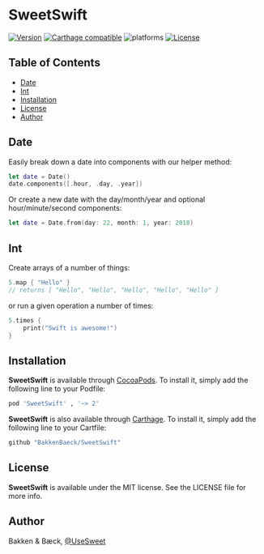 # SweetSwift

[![Version](https://img.shields.io/cocoapods/v/SweetSwift.svg?style=flat)](https://cocoapods.org/pods/SweetSwift)
[![Carthage compatible](https://img.shields.io/badge/Carthage-compatible-4BC51D.svg?style=flat)](https://github.com/BakkenBaeck/SweetSwift)
![platforms](https://img.shields.io/badge/platforms-iOS%20%7C%20OS%20X%20%7C%20watchOS%20%7C%20tvOS%20-lightgrey.svg)
[![License](https://img.shields.io/cocoapods/l/SweetSwift.svg?style=flat)](https://cocoapods.org/pods/DATAStack)

## Table of Contents

* [Date](#date)
* [Int](#int)
* [Installation](#installation)
* [License](#license)
* [Author](#author)


## Date

Easily break down a date into components with our helper method:

```swift
let date = Date()
date.components([.hour, .day, .year])
```

Or create a new date with the day/month/year and optional hour/minute/second components: 

```swift
let date = Date.from(day: 22, month: 1, year: 2018)
```

## Int

Create arrays of a number of things: 

```swift
5.map { "Hello" }
// returns [ "Hello", "Hello", "Hello", "Hello", "Hello" ]
```

or run a given operation a number of times: 
```swift
5.times {
    print("Swift is awesome!")
}
```

## Installation

**SweetSwift** is available through [CocoaPods](http://cocoapods.org). To install
it, simply add the following line to your Podfile:

```ruby
pod 'SweetSwift' , '~> 2'
```

**SweetSwift** is also available through [Carthage](https://github.com/Carthage/Carthage). To install
it, simply add the following line to your Cartfile:

```ruby
github "BakkenBaeck/SweetSwift"
```

## License

**SweetSwift** is available under the MIT license. See the LICENSE file for more info.

## Author

Bakken & Bæck, [@UseSweet](https://twitter.com/UseSweet)
